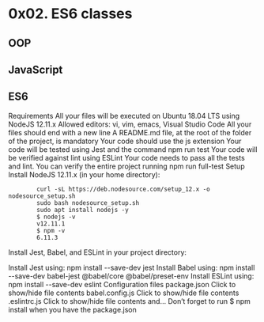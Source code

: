 # 0x02. ES6 classes
## OOP
## JavaScript
## ES6

Requirements
All your files will be executed on Ubuntu 18.04 LTS using NodeJS 12.11.x
Allowed editors: vi, vim, emacs, Visual Studio Code
All your files should end with a new line
A README.md file, at the root of the folder of the project, is mandatory
Your code should use the js extension
Your code will be tested using Jest and the command npm run test
Your code will be verified against lint using ESLint
Your code needs to pass all the tests and lint. You can verify the entire project running npm run full-test
Setup
Install NodeJS 12.11.x
(in your home directory):

            curl -sL https://deb.nodesource.com/setup_12.x -o nodesource_setup.sh
            sudo bash nodesource_setup.sh
            sudo apt install nodejs -y
            $ nodejs -v
            v12.11.1
            $ npm -v
            6.11.3
Install Jest, Babel, and ESLint
in your project directory:

Install Jest using: npm install --save-dev jest
Install Babel using: npm install --save-dev babel-jest @babel/core @babel/preset-env
Install ESLint using: npm install --save-dev eslint
Configuration files
            package.json
Click to show/hide file contents
            babel.config.js
Click to show/hide file contents
            .eslintrc.js
Click to show/hide file contents
and…
Don’t forget to run $ npm install when you have the package.json